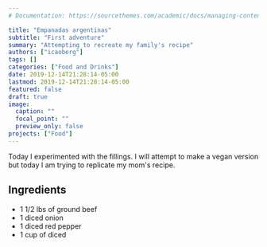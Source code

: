 ```yaml
---
# Documentation: https://sourcethemes.com/academic/docs/managing-content/

title: "Empanadas argentinas"
subtitle: "First adventure"
summary: "Attempting to recreate my family's recipe"
authors: ["icaoberg"]
tags: []
categories: ["Food and Drinks"]
date: 2019-12-14T21:28:14-05:00
lastmod: 2019-12-14T21:28:14-05:00
featured: false
draft: true
image:
  caption: ""
  focal_point: ""
  preview_only: false
projects: ["Food"]
---
```


Today I experimented with the fillings. I will attempt to make a vegan version but today I am trying to replicate my mom's recipe.

## Ingredients
* 1 1/2 lbs of ground beef 
* 1 diced onion
* 1 diced red pepper
* 1 cup of diced 
